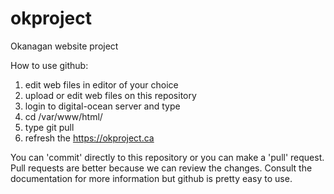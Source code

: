 # okproject
Okanagan website project




How to use github:
1. edit web files in editor of your choice
2. upload or edit web files on this repository
3. login to digital-ocean server and type
4. cd /var/www/html/
5. type git pull
6. refresh the https://okproject.ca


You can 'commit' directly to this repository or you can make a 'pull' request. Pull requests are better because we can review the changes. Consult the documentation for more information but github is pretty easy to use.
